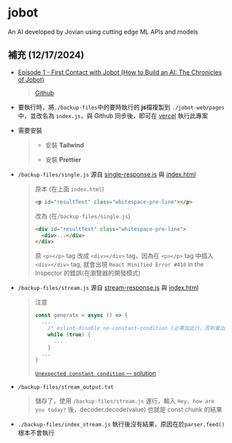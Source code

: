 # jobot

An AI developed by Jovian using cutting edge ML APIs and models

## 補充 (12/17/2024)

- [Episode 1 - First Contact with Jobot (How to Build an AI: The Chronicles of Jobot)](https://jovian.com/learn/how-to-build-an-ai/lesson/episode-1-first-contact-with-jobot)
  > [Github]()

* 要執行時，將`./backup-files`中的要時執行的 **js**檔複製到 `./jobot-web/pages` 中，並改名為 `index.js`，與 Github 同步後，即可在 [vercel](https://vercel.com/tayuan-hsus-projects/jobot-dev) 執行此專案

* 需要安裝
  > - 安裝 **Tailwind**
  >
  > - 安裝 **Prettier**

- `/backup-files/single.js` 源自 [single-response.js](https://github.com/gopinav/ai/blob/main/examples/javascript-vanilla/single-response.js) 與 [index.html](https://github.com/gopinav/ai/blob/main/examples/javascript-vanilla/index.html)

  > 原本 (在上面 `index.html`)
  >
  > ```html
  > <p id="resultText" class="whitespace-pre-line"></p>
  > ```
  >
  > 改為 (在`/backup-files/single.js`)
  >
  > ```html
  > <div id="resultText" class="whitespace-pre-line">
  >   <div>...</div>
  > </div>
  > ```
  >
  > 原 `<p></p>` tag 改成 `<div></div>` tag，因為在 `<p></p>` tag 中插入 `<div></div>` tag, 就會出現 `React Minified Error #418` in the Inspector 的錯誤(在瀏覽器的開發模式)

- `/backup-files/stream.js` 源自 [stream-response.js](https://github.com/gopinav/ai/blob/main/examples/javascript-vanilla/stream-response.js) 與 [index.html](https://github.com/gopinav/ai/blob/main/examples/javascript-vanilla/index.html)

  > 注意
  >
  > ```javascript
  > const generate = async () => {
  >   ...
  >     /* eslint-disable no-constant-condition (必需加此行，否則會出現Unexpected constant condition)*/
  >     while (true) {
  >       ...
  >     }
  >   ...
  > }
  > ```
  >
  > [`Unexpected constant condition` -- solution](https://stackoverflow.com/questions/63697757/i-get-this-error-unexpected-constant-condition-no-constant-condition-and-cant-fi)

- `/backup-files/stream_output.txt`
  > 儲存了，使用 `/backup-files/stream.js` 運行，輸入 `Hey, how are you today?` 後，decoder.decode(value) 也就是 const chunk 的結果

* `./backup-files/index_stream.js` 執行後沒有結果，原因在於`parser.feed()`根本不會執行
